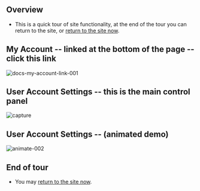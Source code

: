 ## Overview

* This is a quick tour of site functionality, at the end of the tour you can return to the site, or [return to the site now](https://businessgrp-stage.uoregon.edu/user).

## My Account -- linked at the bottom of the page -- click this link

![docs-my-account-link-001](https://cloud.githubusercontent.com/assets/4074354/19358131/9841dd6e-9129-11e6-8b24-ef06ec328cf6.png)

## User Account Settings -- this is the main control panel

![capture](https://cloud.githubusercontent.com/assets/4074354/19360389/29ef5440-9133-11e6-9da8-a7e98e651565.PNG)

## User Account Settings -- (animated demo)

![animate-002](https://cloud.githubusercontent.com/assets/4074354/19360882/373621fe-9135-11e6-909b-0597809725be.gif)

## End of tour
* You may [return to the site now](https://businessgrp-stage.uoregon.edu/user).

